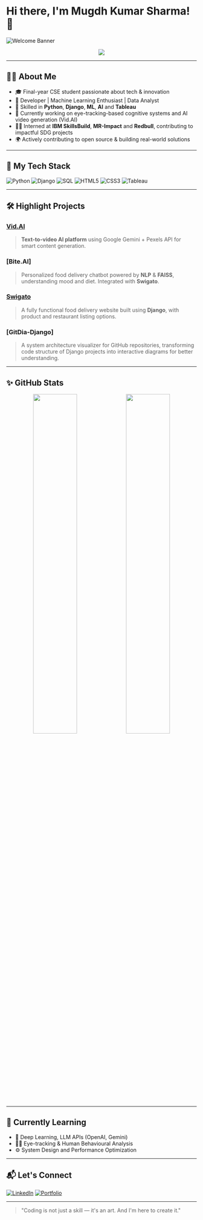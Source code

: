 # Hi there, I'm Mugdh Kumar Sharma! 👋

![Welcome Banner](https://capsule-render.vercel.app/api?type=waving&color=gradient&height=200&section=header&text=Welcome%20to%20My%20GitHub!&fontSize=30&fontAlign=center&fontColor=ffffff)

<p align="center">
  <img src="https://readme-typing-svg.herokuapp.com?font=Fira+Code&size=24&pause=1000&color=00BFFF&center=true&vCenter=true&width=435&lines=Software+Developer;Open+Source+Contributor;AI+%26+ML+Explorer;Public+Speaker+%7C+Team+Builder" />
</p>

---

## 🙋‍♂️ About Me

- 🎓 Final-year CSE student passionate about tech & innovation
- 💼 Developer | Machine Learning Enthusiast | Data Analyst
- 🧠 Skilled in **Python**, **Django**, **ML**, **AI** and **Tableau**
- 🚀 Currently working on eye-tracking-based cognitive systems and AI video generation (Vid.AI)
- 🧑‍💻 Interned at **IBM SkillsBuild**, **MR-Impact** and **Redbull**, contributing to impactful SDG projects
- 🌍 Actively contributing to open source & building real-world solutions

---

## 🚀 My Tech Stack

![Python](https://img.shields.io/badge/Python-3776AB?style=for-the-badge&logo=python&logoColor=white)
![Django](https://img.shields.io/badge/Django-092E20?style=for-the-badge&logo=django&logoColor=white)
![SQL](https://img.shields.io/badge/SQL-336791?style=for-the-badge&logo=postgresql&logoColor=white)
![HTML5](https://img.shields.io/badge/HTML5-E34F26?style=for-the-badge&logo=html5&logoColor=white)
![CSS3](https://img.shields.io/badge/CSS3-1572B6?style=for-the-badge&logo=css3&logoColor=white)
![Tableau](https://img.shields.io/badge/Tableau-E97627?style=for-the-badge&logo=tableau&logoColor=white)

---

## 🛠️ Highlight Projects

### [Vid.AI](https://github.com/mugdh04/Vid.AI)
> **Text-to-video AI platform** using Google Gemini + Pexels API for smart content generation.

### [Bite.AI]
> Personalized food delivery chatbot powered by **NLP** & **FAISS**, understanding mood and diet.
> Integrated with **Swigato**.

### [Swigato](https://github.com/mugdh04/Swigato)
> A fully functional food delivery website built using **Django**, with product and restaurant listing options.

### [GitDia-Django]
> A system architecture visualizer for GitHub repositories, transforming code structure of Django projects into interactive diagrams for better understanding.

---

## ✨ GitHub Stats

<p align="center">
  <img width="48%" src="https://github-readme-stats.vercel.app/api?username=mugdh04&show_icons=true&theme=github_dark" />
  <img width="48%" src="https://github-readme-streak-stats.herokuapp.com/?user=mugdh04&theme=github-dark" />
</p>

---

## 🌱 Currently Learning

- 🤖 Deep Learning, LLM APIs (OpenAI, Gemini)
- 🕵️‍♂️ Eye-tracking & Human Behavioural Analysis
- ⚙️ System Design and Performance Optimization

---

## 📬 Let's Connect

[![LinkedIn](https://img.shields.io/badge/-LinkedIn-0077B5?style=flat-square&logo=Linkedin&logoColor=white)](https://www.linkedin.com/in/mugdh04) 
[![Portfolio](https://img.shields.io/badge/-MyPortfolio-24292E?style=flat-square&logo=github&logoColor=white)](https://mugdh.ct.ws)

---

> "Coding is not just a skill — it's an art. And I'm here to create it."


<!--
**mugdh04/mugdh04** is a ✨ _special_ ✨ repository because its `README.md` (this file) appears on your GitHub profile.

Here are some ideas to get you started:

- 🔭 I’m currently working on ...
- 🌱 I’m currently learning ...
- 👯 I’m looking to collaborate on ...
- 🤔 I’m looking for help with ...
- 💬 Ask me about ...
- 📫 How to reach me: ...
- 😄 Pronouns: ...
- ⚡ Fun fact: ...
-->
